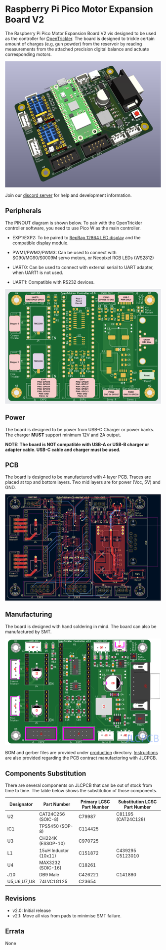 # Raspberry Pi Pico Motor Expansion Board V2

The Raspberry Pi Pico Motor Expansion Board V2 vis designed to be used as the controller for [OpenTrickler](https://github.com/eamars/OpenTrickler). The board is designed to trickle certain amount of charges (e.g, gun powder) from the reservoir by reading measurements from the attached precision digital balance and actuate corresponding motors. 

![3d_view](resources/3d_view.png)

Join our [discord server](https://discord.gg/ZhdThA2vrW) for help and development information. 

## Peripherals

The PINOUT diagram is shown below. To pair with the OpenTrickler controller software, you need to use Pico W as the main controller. 

* EXP1/EXP2: To be paired to [RepRap 12864 LED display](https://reprap.org/wiki/RepRapDiscount_Full_Graphic_Smart_Controller) and the compatible display module.

* PWM1/PWM2/PWM3: Can be used to connect with SG90/MG90/S0009M servo motors, or Neopixel RGB LEDs (WS2812)

* UART0: Can be used to connect with external serial to UART adapter, when UART1 is not used. 

* UART1: Compatible with RS232 devices. 

![peripherals](resources/opentrickler_pcb_v2_peripheral_annotation.drawio.png)

## Power

The board is designed to be power from USB-C Charger or power banks. The charger **MUST** support minimum 12V and 2A output. 

**NOTE: The board is NOT compatible with USB-A or USB-B charger or adapter cable. USB-C cable and charger must be used.**

## PCB

The board is designed to be manufactured with 4 layer PCB. Traces are placed at top and bottom layers. Two mid layers are for power (Vcc, 5V) and GND. 

![top_view](resources/top_view.png)

## Manufacturing

The board is designed with hand soldering in mind. The board can also be manufactured by SMT. 

![smt_assembly](resources/smt_assembly.png)

BOM and gerber files are provided under [production](motor_expansion_board_v2/production) directory. [Instructions](motor_expansion_board_v2/production/README.md) are also provided regarding the PCB contract manufactoring with JLCPCB. 

## Components Substitution

There are several components on JLCPCB that can be out of stock from time to time. The table below shows the substitution of those components. 

| Designator  | Part Number           | Primary LCSC Part Number | Substitution LCSC Part Number |
| ----------- | --------------------- | ------------------------ | ----------------------------- |
| U2          | CAT24C256 (SOIC-8)    | C79987                   | C81195 (CAT24C128)            |
| IC1         | TPS5450 (SOP-8)       | C114425                  |                               |
| U3          | CH224K (ESSOP-10)     | C970725                  |                               |
| L1          | 15uH Inductor (10x11) | C151872                  | C439295<br>C5123010           |
| U4          | MAX3232 (SOIC-16)     | C18261                   |                               |
| J10         | DB9 Male              | C426221                  | C141880                       |
| U5,U6,U7,U8 | 74LVC1G125            | C23654                   |                               |

## Revisions

* v2.0: Initial release
* v2.1: Move all vias from pads to minimise SMT failure. 

## Errata

None  
